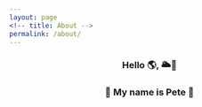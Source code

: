 ```yaml
---
layout: page
<!-- title: About -->
permalink: /about/
---
```


<center> <h3> Hello 🌎, 🌥👋 </h3></center>
<center> <h3> 🕺 My name is Pete 🕺 </h3></center>


